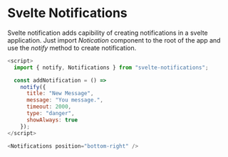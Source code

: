 # Svelte Notifications

Svelte notification adds capibility of creating notifications in a svelte application.
Just import _Notication_ component to the root of the app and use the _notify_ method to create notification.

```javascript
<script>
  import { notify, Notifications } from "svelte-notifications";

  const addNotification = () =>
    notify({
      title: "New Message",
      message: "You message.",
      timeout: 2000,
      type: "danger",
      showAlways: true
    });
</script>

<Notifications position="bottom-right" />
```
